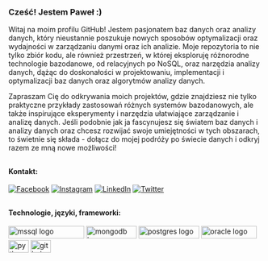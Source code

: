 ### Cześć! Jestem Paweł :) 

Witaj na moim profilu GitHub! Jestem pasjonatem baz danych oraz analizy danych, który nieustannie poszukuje nowych sposobów optymalizacji oraz wydajności w zarządzaniu danymi oraz ich analizie. Moje repozytoria to nie tylko zbiór kodu, ale również przestrzeń, w której eksploruję różnorodne technologie bazodanowe, od relacyjnych po NoSQL, oraz narzędzia analizy danych, dążąc do doskonałości w projektowaniu, implementacji i optymalizacji baz danych oraz algorytmów analizy danych.

Zapraszam Cię do odkrywania moich projektów, gdzie znajdziesz nie tylko praktyczne przykłady zastosowań różnych systemów bazodanowych, ale także inspirujące eksperymenty i narzędzia ułatwiające zarządzanie i analizę danych. Jeśli podobnie jak ja fascynujesz się światem baz danych i analizy danych oraz chcesz rozwijać swoje umiejętności w tych obszarach, to świetnie się składa - dołącz do mojej podróży po świecie danych i odkryj razem ze mną nowe możliwości!

<h2></h2>

#### Kontakt:
[![Facebook](https://img.shields.io/badge/Facebook-%231877F2.svg?logo=Facebook&logoColor=white)](https://www.facebook.com/PawelekSierant) [![Instagram](https://img.shields.io/badge/Instagram-%23E4405F.svg?logo=Instagram&logoColor=white)](https://www.instagram.com/paweleksierant/) [![LinkedIn](https://img.shields.io/badge/LinkedIn-%230077B5.svg?logo=linkedin&logoColor=white)](https://www.linkedin.com/in/pawe%C5%82sierant/) [![Twitter](https://img.shields.io/badge/Twitter-%231DA1F2.svg?logo=Twitter&logoColor=white)](https://twitter.com/PawelSierant) 

<h2></h2>

#### Technologie, języki, frameworki:

<div>
  <img src="https://img.shields.io/badge/Microsoft%20SQL%20Server-CC2927?style=for-the-badge&logo=microsoft%20sql%20server&logoColor=white" 
  height="25" width="150" alt="mssql logo"  />
  <img src="https://img.shields.io/badge/MongoDB-%234ea94b.svg?style=for-the-badge&logo=mongodb&logoColor=white" 
  height="25" width="100" alt="mongodb logo"  />
  <img src="https://img.shields.io/badge/postgres-%23316192.svg?style=for-the-badge&logo=postgresql&logoColor=white"
   height="25" width="120" alt="postgres logo"  />
  <img src="https://img.shields.io/badge/Oracle-F80000?style=for-the-badge&logo=oracle&logoColor=white"
   height="25" width="110" alt="oracle logo"  />
  <img src="https://cdn.jsdelivr.net/gh/devicons/devicon/icons/python/python-original.svg" height="25" width="40" alt="python logo"  />
  <img src="https://cdn.jsdelivr.net/gh/devicons/devicon/icons/github/github-original.svg" height="25" width="40" alt="github logo"  />
 </div> 
<h2></h2>

<div align="right">



</div>
